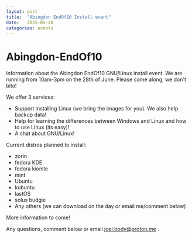 ```yaml
---
layout: post
title:  "Abingdon EndOf10 Install event"
date:   2025-05-20 
categories: events
---
```


# Abingdon-EndOf10
Information about the Abingdon EndOf10 GNU/Linux install event.
We are running from 10am-3pm on the 28th of June.
Please come along, we don't bite!

We offer 3 services:
- Support installing Linux (we bring the images for you). We also help backup data!
- Help for learning the differences between Windows and Linux and how to use Linux (its easy)!
- A chat about GNU/Linux!

Current distros planned to install:
- zorin 
- fedora KDE
- fedora kionite
- mint
- Ubuntu 
- kubuntu 
- lastOS
- solus budgie
- Any others (we can download on the day or email me/comment below)

More information to come!

Any questions, comment below or email joel.body@proton.me .
